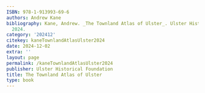 ```yaml
---
ISBN: 978-1-913993-69-6
authors: Andrew Kane
bibliography: Kane, Andrew. _The Townland Atlas of Ulster_. Ulster Historical Foundation,
  2024.
category: '202412'
citekey: kaneTownlandAtlasUlster2024
date: 2024-12-02
extra: ''
layout: page
permalink: /kaneTownlandAtlasUlster2024
publisher: Ulster Historical Foundation
title: The Townland Atlas of Ulster
type: book
---
```

